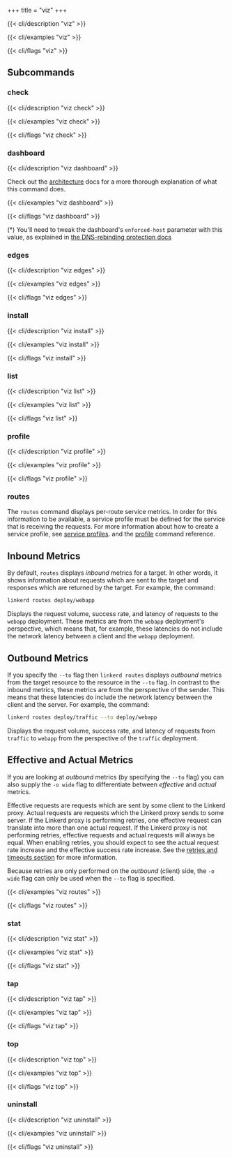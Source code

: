 +++
title = "viz"
+++

{{< cli/description "viz" >}}

{{< cli/examples "viz" >}}

{{< cli/flags "viz" >}}

## Subcommands

### check

{{< cli/description "viz check" >}}

{{< cli/examples "viz check" >}}

{{< cli/flags "viz check" >}}

### dashboard

{{< cli/description "viz dashboard" >}}

Check out the [architecture](/2/reference/architecture/#dashboard) docs for a
more thorough explanation of what this command does.

{{< cli/examples "viz dashboard" >}}

{{< cli/flags "viz dashboard" >}}

(*) You'll need to tweak the dashboard's `enforced-host` parameter with this
value, as explained in [the DNS-rebinding protection
docs](/2/tasks/exposing-dashboard/#tweaking-host-requirement)

### edges

{{< cli/description "viz edges" >}}

{{< cli/examples "viz edges" >}}

{{< cli/flags "viz edges" >}}

### install

{{< cli/description "viz install" >}}

{{< cli/examples "viz install" >}}

{{< cli/flags "viz install" >}}

### list

{{< cli/description "viz list" >}}

{{< cli/examples "viz list" >}}

{{< cli/flags "viz list" >}}

### profile

{{< cli/description "viz profile" >}}

{{< cli/examples "viz profile" >}}

{{< cli/flags "viz profile" >}}

### routes

The `routes` command displays per-route service metrics.  In order for
this information to be available, a service profile must be defined for the
service that is receiving the requests.  For more information about how to
create a service profile, see [service profiles](/2/features/service-profiles/).
and the [profile](/2/reference/cli/profile/) command reference.

## Inbound Metrics

By default, `routes` displays *inbound* metrics for a target.  In other
words, it shows information about requests which are sent to the target and
responses which are returned by the target.  For example, the command:

```bash
linkerd routes deploy/webapp
```

Displays the request volume, success rate, and latency of requests to the
`webapp` deployment.  These metrics are from the `webapp` deployment's
perspective, which means that, for example, these latencies do not include the
network latency between a client and the `webapp` deployment.

## Outbound Metrics

If you specify the `--to` flag then `linkerd routes` displays *outbound* metrics
from the target resource to the resource in the `--to` flag.  In contrast to
the inbound metrics, these metrics are from the perspective of the sender.  This
means that these latencies do include the network latency between the client
and the server.  For example, the command:

```bash
linkerd routes deploy/traffic --to deploy/webapp
```

Displays the request volume, success rate, and latency of requests from
`traffic` to `webapp` from the perspective of the `traffic` deployment.

## Effective and Actual Metrics

If you are looking at *outbound* metrics (by specifying the `--to` flag) you
can also supply the `-o wide` flag to differentiate between *effective* and
*actual* metrics.

Effective requests are requests which are sent by some client to the Linkerd
proxy. Actual requests are requests which the Linkerd proxy sends to some
server. If the Linkerd proxy is performing retries, one effective request can
translate into more than one actual request. If the Linkerd proxy is not
performing retries, effective requests and actual requests will always be equal.
When enabling retries, you should expect to see the actual request rate
increase and the effective success rate increase.  See the
[retries and timeouts section](/2/features/retries-and-timeouts/) for more
information.

Because retries are only performed on the *outbound* (client) side, the
`-o wide` flag can only be used when the `--to` flag is specified.

{{< cli/examples "viz routes" >}}

{{< cli/flags "viz routes" >}}

### stat

{{< cli/description "viz stat" >}}

{{< cli/examples "viz stat" >}}

{{< cli/flags "viz stat" >}}

### tap

{{< cli/description "viz tap" >}}

{{< cli/examples "viz tap" >}}

{{< cli/flags "viz tap" >}}

### top

{{< cli/description "viz top" >}}

{{< cli/examples "viz top" >}}

{{< cli/flags "viz top" >}}

### uninstall

{{< cli/description "viz uninstall" >}}

{{< cli/examples "viz uninstall" >}}

{{< cli/flags "viz uninstall" >}}
